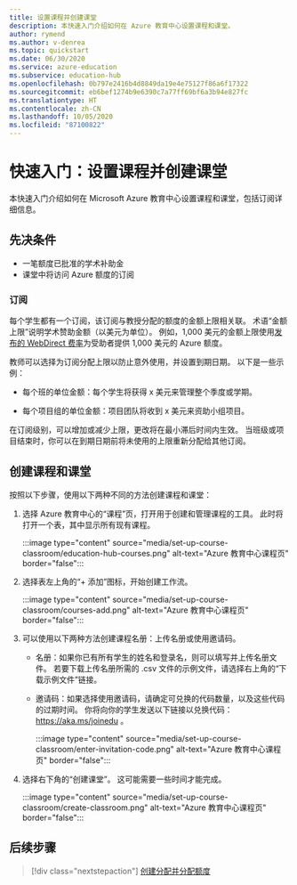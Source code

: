 ```yaml
---
title: 设置课程并创建课堂
description: 本快速入门介绍如何在 Azure 教育中心设置课程和课堂。
author: rymend
ms.author: v-denrea
ms.topic: quickstart
ms.date: 06/30/2020
ms.service: azure-education
ms.subservice: education-hub
ms.openlocfilehash: 0b797e2416b4d8849da19e4e75127f86a6f17322
ms.sourcegitcommit: eb6bef1274b9e6390c7a77ff69bf6a3b94e827fc
ms.translationtype: HT
ms.contentlocale: zh-CN
ms.lasthandoff: 10/05/2020
ms.locfileid: "87100822"
---
```

# <a name="quickstart-set-up-a-course-and-create-a-classroom"></a>快速入门：设置课程并创建课堂

本快速入门介绍如何在 Microsoft Azure 教育中心设置课程和课堂，包括订阅详细信息。

## <a name="prerequisites"></a>先决条件

- 一笔额度已批准的学术补助金
- 课堂中将访问 Azure 额度的订阅

### <a name="subscriptions"></a>订阅

每个学生都有一个订阅，该订阅与教授分配的额度的金额上限相关联。 术语“金额上限”说明学术赞助金额（以美元为单位）。 例如，1,000 美元的金额上限使用[发布的 WebDirect 费率](https://azure.microsoft.com/pricing/calculator/)为受助者提供 1,000 美元的 Azure 额度。

教师可以选择为订阅分配上限以防止意外使用，并设置到期日期。 以下是一些示例：

- 每个班的单位金额：每个学生将获得 x 美元来管理整个季度或学期。

- 每个项目组的单位金额：项目团队将收到 x 美元来资助小组项目。

在订阅级别，可以增加或减少上限，更改将在最小滞后时间内生效。 当班级或项目结束时，你可以在到期日期前将未使用的上限重新分配给其他订阅。

## <a name="create-a-course-and-classroom"></a>创建课程和课堂

按照以下步骤，使用以下两种不同的方法创建课程和课堂：

1. 选择 Azure 教育中心的“课程”页，打开用于创建和管理课程的工具。 此时将打开一个表，其中显示所有现有课程。

    :::image type="content" source="media/set-up-course-classroom/education-hub-courses.png" alt-text="Azure 教育中心课程页" border="false":::

1. 选择表左上角的“+ 添加”图标，开始创建工作流。

    :::image type="content" source="media/set-up-course-classroom/courses-add.png" alt-text="Azure 教育中心课程页" border="false":::

1. 可以使用以下两种方法创建课程名册：上传名册或使用邀请码。
    - 名册：如果你已有所有学生的姓名和登录名，则可以填写并上传名册文件。 若要下载上传名册所需的 .csv 文件的示例文件，请选择右上角的“下载示例文件”链接。
    - 邀请码：如果选择使用邀请码，请确定可兑换的代码数量，以及这些代码的过期时间。 你将向你的学生发送以下链接以兑换代码： https://aka.ms/joinedu 。

      :::image type="content" source="media/set-up-course-classroom/enter-invitation-code.png" alt-text="Azure 教育中心课程页" border="false":::

1. 选择右下角的“创建课堂”。 这可能需要一些时间才能完成。

   :::image type="content" source="media/set-up-course-classroom/create-classroom.png" alt-text="Azure 教育中心课程页" border="false":::

## <a name="next-steps"></a>后续步骤

> [!div class="nextstepaction"]
> [创建分配并分配额度](create-assignment-allocate-credit.md)
